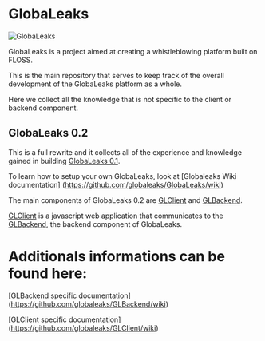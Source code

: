 # GlobaLeaks

![GlobaLeaks](https://globaleaks.org/img/logo.png)

GlobaLeaks is a project aimed at creating a whistleblowing platform built on
FLOSS.

This is the main repository that serves to keep track of the overall
development of the GlobaLeaks platform as a whole.

Here we collect all the knowledge that is not specific to the client or backend
component.

## GlobaLeaks 0.2

This is a full rewrite and it collects all of the experience and knowledge
gained in building [GlobaLeaks
0.1](https://github.com/globaleaks/GlobaLeaks-0.1).

To learn how to setup your own GlobaLeaks, look at [Globaleaks Wiki
documentation] (https://github.com/globaleaks/GlobaLeaks/wiki)

The main components of GlobaLeaks 0.2 are
[GLClient](https://github.com/globaleaks/GLClient) and
[GLBackend](https://github.com/globaleaks/GLBackend).

[GLClient](https://github.com/globaleaks/GLClient) is a javascript web
application that communicates to the
[GLBackend](https://github.com/globaleaks/GLBackend), the backend component of
GlobaLeaks.


# Additionals informations can be found here:

[GLBackend specific documentation]
(https://github.com/globaleaks/GLBackend/wiki)

[GLClient specific documentation] (https://github.com/globaleaks/GLClient/wiki)

